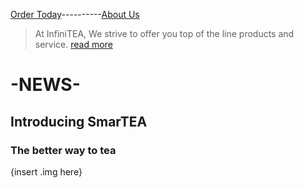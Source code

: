 
[Order Today](google.com)----------[About Us](google.com)



> At InfiniTEA, We strive to offer you top of the line products and service.
[read more](google.com)


# -NEWS-
## Introducing SmarTEA 
### The better way to tea
{insert .img here}
